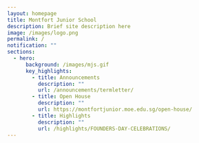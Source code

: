 ```yaml
---
layout: homepage
title: Montfort Junior School
description: Brief site description here
image: /images/logo.png
permalink: /
notification: ""
sections:
  - hero:
      background: /images/mjs.gif
      key_highlights:
        - title: Announcements
          description: ""
          url: /announcements/termletter/
        - title: Open House
          description: ""
          url: https://montfortjunior.moe.edu.sg/open-house/
        - title: Highlights
          description: ""
          url: /highlights/FOUNDERS-DAY-CELEBRATIONS/
---
```

